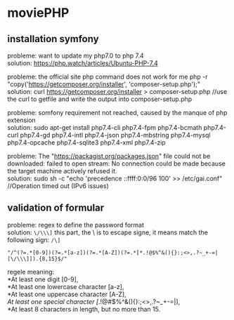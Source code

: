 # moviePHP

## installation symfony
probleme: want to update my php7.0 to php 7.4  
solution: https://php.watch/articles/Ubuntu-PHP-7.4

probleme: the official site php command does not work for me php -r "copy('https://getcomposer.org/installer', 'composer-setup.php');"  
solution: curl https://getcomposer.org/installer > composer-setup.php  //use the curl to getfile and write the output into composer-setup.php

probleme: somfony requirement not reached, caused by the manque of php extension  
solution: sudo apt-get install php7.4-cli php7.4-fpm php7.4-bcmath php7.4-curl php7.4-gd php7.4-intl php7.4-json php7.4-mbstring php7.4-mysql php7.4-opcache php7.4-sqlite3 php7.4-xml php7.4-zip

probleme: The "https://packagist.org/packages.json" file could not be downloaded: failed to open stream: No connection could be made because the target machine actively refused it.   
solution: sudo sh -c "echo 'precedence ::ffff:0:0/96 100' >> /etc/gai.conf" //Operation timed out (IPv6 issues)

## validation of formular
probleme: regex to define the password format   
solution: ``` \/\\\] ``` this part, the \ is to escape signe, it means match the following sign: ```/\] ``` 
```
"/^(?=.*[0-9])(?=.*[a-z])(?=.*[A-Z])(?=.*[*.!@$%^&(){}:;<>,.?~_+-=|[\/\\\]]).{8,15}$/"  
```
regele meaning:   
  *At least one digit [0-9],   
  *At least one lowercase character [a-z],  
  *At least one uppercase character [A-Z],  
  *At least one special character [*.!@#$%^&(){}:;<>,.?~_+-=|],  
  *At least 8 characters in length, but no more than 15.  

